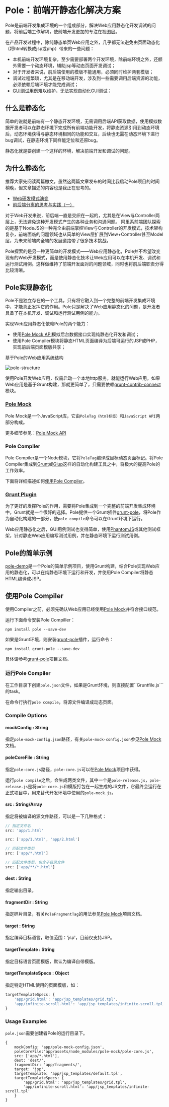 Pole：前端开静态化解决方案
==========================
Pole是前端开发集成环境的一个组成部分，解决Web应用静态化开发调试的问题，将前后端工作解耦，使前端开发更加的专注在视图层。

在产品开发过程中，除纯静态单页Web应用之外，几乎都无法避免由页面动态化（将html转换成jsp或php）带来的一些问题：
* 本机前端开发环境复杂，至少需要部署两个开发环境，除前端环境之外，还额外需要一个动态环境，辅助jsp等动态页面开发调试；
* 对于开发者来说，前后端使用的模版不能通用，必须同时维护两套模版；
* 调试过程繁琐，尤其是在移动端开发，涉及到一些需要调用后端资源的功能，必须依赖后端环境才能完成调试；
* [GUI测试用例](http://baike.baidu.com/view/5131653.htm)难以维护，无法实现自动化GUI测试；

什么是静态化
------------
简单的说就是前端有一个静态开发环境，无需调用后端API获取数据，使用模拟数据开发者可以在静态环境下完成所有前端功能开发，将静态资源引用到动态环境后，动态环境获得与静态环境相同的功能和交互，后续也无需在动态环境下进行bug调试，在静态环境下同样能定位和还原bug。

静态化就是要创建一个这样的环境，解决前端开发和调试的问题。

为什么静态化
------------
推荐大家先阅读两篇檄文，虽然这两篇文章发布的时间比我启动Pole项目的时间稍晚，但文章描述的内容也是我正在思考的。
* [Web研发模式演变](https://github.com/lifesinger/lifesinger.github.com/issues/184)
* [前后端分离的思考与实践（一）](http://ued.taobao.org/blog/2014/04/full-stack-development-with-nodejs/#comment-12055)

对于Web开发来说，前后端一直是交织在一起的，尤其是在View与Controller两层上，无法避免这种开发模式产生的各种业务和沟通问题。
阿里系前端团队探索的是基于NodeJS的一种完全由前端掌控View与Controller的开发模式，技术架构复杂，前端面临的问题领域也从简单的View层扩展到View+Controller甚至Model层，为未来前端向全端的发展道路带了很多技术挑战。

Pole探索的是另一种更简单的开发模式——Web应用静态化，Pole并不希望改变现有的Web开发模式，而是使用静态化技术让Web应用可以在本机开发、调试和运行测试用例。这样做维持了前端开发面对的问题领域，同时也将前后端职责分得比较清晰。

Pole实现静态化
--------------
Pole不是独立存在的一个工具，只有将它融入到一个完整的前端开发集成环境中，才能真正发挥它的作用。Pole只是解决了Web应用静态化的问题，是开发者具备了在本机开发、调试和运行测试用例的能力。

实现Web应用静态化依赖Pole的两个能力：
* 使用[Pole Mock API](https://github.com/polejs/pole-mock)模拟后台数据接口实现纯静态化开发和调试；
* 使用Pole Compiler模块将静态HTML页面编译为后端可运行的JSP或PHP，实现前后端页面模版共享；

基于Pole的Web应用系统结构

![pole-structure](https://raw.github.com/maxzhang/maxzhang.github.com/master/articles/images/pole-structure.png)

使用Pole开发Web应用，仅需启动一个本地http服务，就能运行Web应用。如果Web应用是基于Grunt构建，那就更简单了，只需要依赖[grunt-contrib-connect](https://github.com/gruntjs/grunt-contrib-connect)模块。

### [Pole Mock](https://github.com/polejs/pole-mock)
Pole Mock是一个JavaScript库，它由```PoleTag（html标签）```和```JavaScript API```两部分构成。

更多细节参见：[Pole Mock API](https://github.com/polejs/pole-mock)

### Pole Compiler
Pole Compiler是一个Node模块，它将```PoleTag```编译成目标动态页面标记。将Pole Compiler集成到[Grunt](http://gruntjs.com/)或[Glup](http://gulpjs.com/)这样的自动化构建工具之中，将极大的提高Pole的工作效率。

下面将详细描述如何[使用Pole Compiler](#%E4%BD%BF%E7%94%A8pole-compiler)。

### [Grunt Plugin](https://github.com/polejs/grunt-pole)
为了更好的发挥Pole的作用，需要将Pole集成到一个完整的前端开发集成环境中，Grunt就是一个很好的选择。Pole提供一个Grunt插件[grunt-pole](https://github.com/polejs/grunt-pole)，将Pole作为自动化构建的一部分，使```pole compile```命令可以在Grunt环境下运行。

Web应用静态化之后，GUI用例测试也变得简单，使用[PhantomJS](http://phantomjs.org/)或其他测试框架，针对静态Web应用编写测试用例，并在静态环境下运行测试用例。

Pole的简单示例
--------------
[pole-demo](https://github.com/polejs/pole-demo)是一个Pole的简单示例项目，使用Grunt构建，结合Pole实现Web应用的静态化，可以在纯静态环境下运行和开发，并使用Pole Compiler将静态HTML编译成JSP。

使用Pole Compiler
-----------------
使用Compiler之前，必须先确认Web应用已经使用[Pole Mock](https://github.com/polejs/pole-mock)并符合接口规范。

运行下面命令安装Pole Compiller：

```shell
npm install pole --save-dev
```

如果是Grunt环境，则安装[grunt-pole](https://github.com/polejs/grunt-pole)插件，运行命令：

```shell
npm install grunt-pole --save-dev
```

具体请参考[grunt-pole](https://github.com/polejs/grunt-pole)项目文档。

### 运行Pole Compiler
在工作目录下创建```pole.json```文件，如果是Grunt环境，则直接配置``Gruntfile.js```的task。

在命令行执行```pole compile```，将源文件编译成动态页面。

### Compile Options

#### mockConfig : String
指定```pole-mock-config.json```路径，有关```pole-mock-config.json```参见[Pole Mock](https://github.com/polejs/pole-mock)文档。

#### poleCoreFile : String
指定```pole-core.js```路径，```pole-core.js```可以在[Pole Mock](https://github.com/polejs/pole-mock)项目中获得。

运行```pole compile```之后，会生成两类文件，其中一个是```pole-release.js```，```pole-release.js```是将```pole-core.js```和模版打包在一起生成的JS文件，它最终会运行在正式项目中，用来替代开发环境中使用的```pole-mock.js```。

#### src : String/Array
指定将被编译的源文件路径，可以是一下几种格式：

```js
// 指定文件名
src: 'app/1.html'

src: ['app/1.html', 'app/2.html']

// 匹配文件类型
src: ['app/*.html']

// 匹配文件类型，包含子目录文件
src: ['app/**/*.html']
```

#### dest : String
指定输出目录。

#### fragmentDir : String
指定碎片目录，有关```PoleFragmentTag```的用法参见[Pole Mock](https://github.com/polejs/pole-mock)项目文档。

#### target : String
指定编译目标语言，取值范围：'jsp'，目前仅支持JSP。

#### targetTemplate : String
指定目标语言页面模版，默认为编译自带模版。

#### targetTemplateSpecs : Object
指定特定HTML使用的页面模版，如：

```js
targetTemplateSpecs: {
    'app/grid.html': 'app/jsp_templates/grid.tpl',
    'app/infinite-scroll.html': 'app/jsp_templates/infinite-scroll.tpl'
}
```

### Usage Examples

```pole.json```需要创建者Pole的运行目录下。

```
{
    mockConfig: 'app/pole-mock-config.json',
    poleCoreFile:'app/assets/node_modules/pole-mock/pole-core.js',
    src: ['app/*.html'],
    dest: 'dest/',
    fragmentDir: 'app/fragments/',
    target: 'jsp',
    targetTemplate: 'app/jsp_templates/default.tpl',
    targetTemplateSpecs: {
        'app/grid.html': 'app/jsp_templates/grid.tpl',
        'app/infinite-scroll.html': 'app/jsp_templates/infinite-scroll.tpl'
    }
}
```

